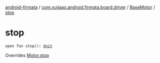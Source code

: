 [android-firmata](../../index.md) / [com.xujiaao.android.firmata.board.driver](../index.md) / [BaseMotor](index.md) / [stop](./stop.md)

# stop

`open fun stop(): `[`Unit`](https://kotlinlang.org/api/latest/jvm/stdlib/kotlin/-unit/index.html)

Overrides [Motor.stop](../-motor/stop.md)


